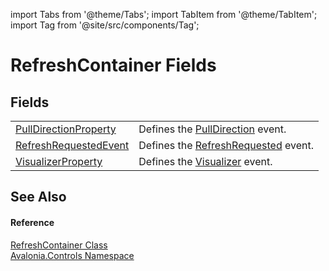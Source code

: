 import Tabs from '@theme/Tabs'; 
import TabItem from '@theme/TabItem'; 
import Tag from '@site/src/components/Tag'; 

# RefreshContainer Fields




## Fields
<table>
<tr>
<td><a href="F_Avalonia_Controls_RefreshContainer_PullDirectionProperty">PullDirectionProperty</a></td>
<td>Defines the <a href="P_Avalonia_Controls_RefreshContainer_PullDirection">PullDirection</a> event.</td>
</tr>
<tr>
<td><a href="F_Avalonia_Controls_RefreshContainer_RefreshRequestedEvent">RefreshRequestedEvent</a></td>
<td>Defines the <a href="E_Avalonia_Controls_RefreshContainer_RefreshRequested">RefreshRequested</a> event.</td>
</tr>
<tr>
<td><a href="F_Avalonia_Controls_RefreshContainer_VisualizerProperty">VisualizerProperty</a></td>
<td>Defines the <a href="P_Avalonia_Controls_RefreshContainer_Visualizer">Visualizer</a> event.</td>
</tr>
</table>

## See Also


#### Reference
<a href="T_Avalonia_Controls_RefreshContainer">RefreshContainer Class</a>  
<a href="N_Avalonia_Controls">Avalonia.Controls Namespace</a>  
